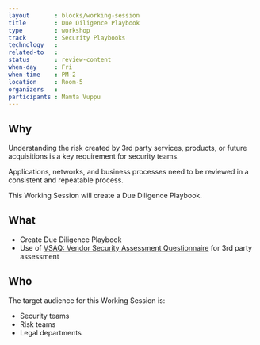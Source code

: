 ```yaml
---
layout       : blocks/working-session
title        : Due Diligence Playbook
type         : workshop
track        : Security Playbooks
technology   :
related-to   :
status       : review-content
when-day     : Fri
when-time    : PM-2
location     : Room-5
organizers   :
participants : Mamta Vuppu
---
```


## Why

Understanding the risk created by 3rd party services, products, or future acquisitions is a key requirement for security teams.

Applications, networks, and business processes need to be reviewed in a consistent and repeatable process. 

This Working Session will create a Due Diligence Playbook.

## What

 - Create Due Diligence Playbook
 - Use of [VSAQ: Vendor Security Assessment Questionnaire](https://github.com/google/vsaq) for 3rd party assessment

## Who

The target audience for this Working Session is:

 - Security teams
 - Risk teams
 - Legal departments
